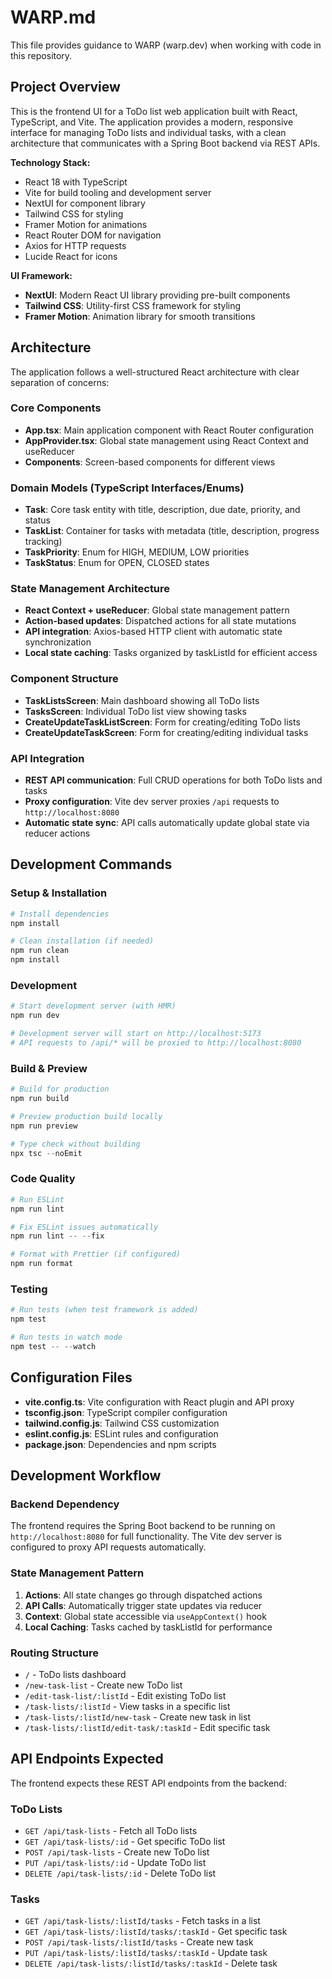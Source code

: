 # WARP.md

This file provides guidance to WARP (warp.dev) when working with code in this repository.

## Project Overview

This is the frontend UI for a ToDo list web application built with React, TypeScript, and Vite. The application provides a modern, responsive interface for managing ToDo lists and individual tasks, with a clean architecture that communicates with a Spring Boot backend via REST APIs.

**Technology Stack:**

- React 18 with TypeScript
- Vite for build tooling and development server
- NextUI for component library
- Tailwind CSS for styling
- Framer Motion for animations
- React Router DOM for navigation
- Axios for HTTP requests
- Lucide React for icons

**UI Framework:**

- **NextUI**: Modern React UI library providing pre-built components
- **Tailwind CSS**: Utility-first CSS framework for styling
- **Framer Motion**: Animation library for smooth transitions

## Architecture

The application follows a well-structured React architecture with clear separation of concerns:

### Core Components

- **App.tsx**: Main application component with React Router configuration
- **AppProvider.tsx**: Global state management using React Context and useReducer
- **Components**: Screen-based components for different views

### Domain Models (TypeScript Interfaces/Enums)

- **Task**: Core task entity with title, description, due date, priority, and status
- **TaskList**: Container for tasks with metadata (title, description, progress tracking)
- **TaskPriority**: Enum for HIGH, MEDIUM, LOW priorities
- **TaskStatus**: Enum for OPEN, CLOSED states

### State Management Architecture

- **React Context + useReducer**: Global state management pattern
- **Action-based updates**: Dispatched actions for all state mutations
- **API integration**: Axios-based HTTP client with automatic state synchronization
- **Local state caching**: Tasks organized by taskListId for efficient access

### Component Structure

- **TaskListsScreen**: Main dashboard showing all ToDo lists
- **TasksScreen**: Individual ToDo list view showing tasks
- **CreateUpdateTaskListScreen**: Form for creating/editing ToDo lists
- **CreateUpdateTaskScreen**: Form for creating/editing individual tasks

### API Integration

- **REST API communication**: Full CRUD operations for both ToDo lists and tasks
- **Proxy configuration**: Vite dev server proxies `/api` requests to `http://localhost:8080`
- **Automatic state sync**: API calls automatically update global state via reducer actions

## Development Commands

### Setup & Installation

```powershell
# Install dependencies
npm install

# Clean installation (if needed)
npm run clean
npm install
```

### Development

```powershell
# Start development server (with HMR)
npm run dev

# Development server will start on http://localhost:5173
# API requests to /api/* will be proxied to http://localhost:8080
```

### Build & Preview

```powershell
# Build for production
npm run build

# Preview production build locally
npm run preview

# Type check without building
npx tsc --noEmit
```

### Code Quality

```powershell
# Run ESLint
npm run lint

# Fix ESLint issues automatically
npm run lint -- --fix

# Format with Prettier (if configured)
npm run format
```

### Testing

```powershell
# Run tests (when test framework is added)
npm test

# Run tests in watch mode
npm test -- --watch
```

## Configuration Files

- **vite.config.ts**: Vite configuration with React plugin and API proxy
- **tsconfig.json**: TypeScript compiler configuration
- **tailwind.config.js**: Tailwind CSS customization
- **eslint.config.js**: ESLint rules and configuration
- **package.json**: Dependencies and npm scripts

## Development Workflow

### Backend Dependency

The frontend requires the Spring Boot backend to be running on `http://localhost:8080` for full functionality. The Vite dev server is configured to proxy API requests automatically.

### State Management Pattern

1. **Actions**: All state changes go through dispatched actions
2. **API Calls**: Automatically trigger state updates via reducer
3. **Context**: Global state accessible via `useAppContext()` hook
4. **Local Caching**: Tasks cached by taskListId for performance

### Routing Structure

- `/` - ToDo lists dashboard
- `/new-task-list` - Create new ToDo list
- `/edit-task-list/:listId` - Edit existing ToDo list
- `/task-lists/:listId` - View tasks in a specific list
- `/task-lists/:listId/new-task` - Create new task in list
- `/task-lists/:listId/edit-task/:taskId` - Edit specific task

## API Endpoints Expected

The frontend expects these REST API endpoints from the backend:

### ToDo Lists

- `GET /api/task-lists` - Fetch all ToDo lists
- `GET /api/task-lists/:id` - Get specific ToDo list
- `POST /api/task-lists` - Create new ToDo list
- `PUT /api/task-lists/:id` - Update ToDo list
- `DELETE /api/task-lists/:id` - Delete ToDo list

### Tasks

- `GET /api/task-lists/:listId/tasks` - Fetch tasks in a list
- `GET /api/task-lists/:listId/tasks/:taskId` - Get specific task
- `POST /api/task-lists/:listId/tasks` - Create new task
- `PUT /api/task-lists/:listId/tasks/:taskId` - Update task
- `DELETE /api/task-lists/:listId/tasks/:taskId` - Delete task
